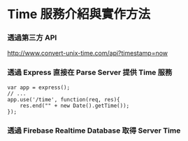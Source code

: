 # Time 服務介紹與實作方法

### 透過第三方 API

http://www.convert-unix-time.com/api?timestamp=now

### 透過 Express 直接在 Parse Server 提供 Time 服務

```
var app = express();
// ...
app.use('/time', function(req, res){
    res.end("" + new Date().getTime());
});
```

### 透過 Firebase Realtime Database 取得 Server Time


